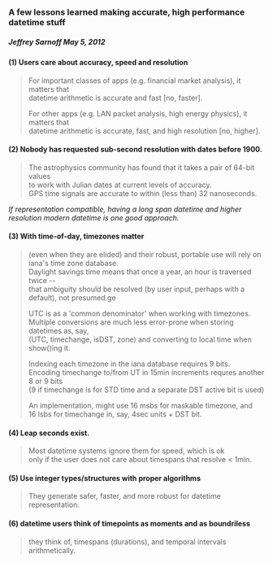 ### A few lessons learned making accurate, high performance datetime stuff
#####    Jeffrey Sarnoff  May 5, 2012

#### (1) Users care about accuracy, speed and resolution
> For important classes of apps (e.g. financial market analysis), it matters that    
datetime arithmetic is accurate and fast [no, faster].    
>    
> For other apps (e.g. LAN packet analysis, high energy physics), it matters that    
datetime arithmetic is accurate, fast, and high resolution [no, higher].

#### (2) Nobody has requested sub-second resolution with dates before 1900.
> The astrophysics community has found that it takes a pair of 64-bit values    
to work with Julian dates at current levels of accuracy.    
> GPS time signals are accurate to within (less than) 32 nanoseconds.

*If representation compatible, having a long span datetime and higher resolution modern datetime is one good approach.*

#### (3) With time-of-day, timezones matter
> (even when they are elided) and their robust, portable use will rely on iana's time zone database.    
> Daylight savings time means that once a year, an hour is traversed twice --     
that ambiguity should be resolved (by user input, perhaps with a default), not presumed.ge
>    
> UTC is as a 'common denominator' when working with timezones.     
> Multiple conversions are much less error-prone when storing datetimes as, say,    
(UTC, timechange, isDST, zone) and converting to local time when show()ing it.
>    
> Indexing each timezone in the iana database requires 9 bits.    
>  Encoding timechange to/from UT in 15min increments requres another 8 or 9 bits    
>  (9 if timechange is for STD time and a separate DST active bit is used)
>
> An implementation, might use 16 msbs for maskable timezone, and   
> 16 lsbs for timechange in, say, 4sec units + DST bit.

#### (4) Leap seconds exist.
> Most datetime systems ignore them for speed, which is ok    
> only if the user does not care about timespans that resolve < 1min.

#### (5) Use integer types/structures with proper algorithms
>  They generate safer, faster, and more robust for datetime representation.

#### (6) datetime users think of timepoints as moments and as boundriless
>   they think of, timespans (durations), and temporal intervals arithmetically.
